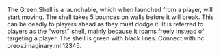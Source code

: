 The Green Shell is a launchable, which when launched from a player, will start moving. The shell takes 5 bounces on walls before it will break. This can be deadly to players ahead as they must dodge it. It is referred to players as the "worst" shell, mainly because it roams freely instead of targeting a player. The shell is green with black lines. Connect with nc oreos.imaginary.ml 12345.
